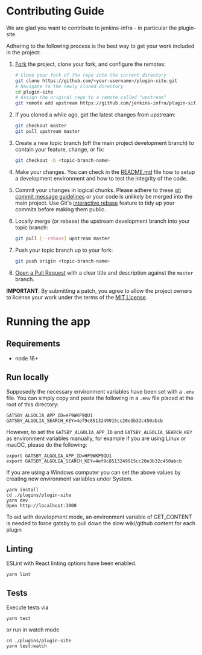 # Contributing Guide

We are glad you want to contribute to jenkins-infra - in particular the plugin-site.

Adhering to the following process is the best way to get your work
included in the project:

1. [Fork](https://help.github.com/fork-a-repo/) the project, clone your fork,
   and configure the remotes:

   ```bash
   # Clone your fork of the repo into the current directory
   git clone https://github.com/<your-username>/plugin-site.git
   # Navigate to the newly cloned directory
   cd plugin-site
   # Assign the original repo to a remote called "upstream"
   git remote add upstream https://github.com/jenkins-infra/plugin-site.git
   ```

2. If you cloned a while ago, get the latest changes from upstream:

   ```bash
   git checkout master
   git pull upstream master
   ```

3. Create a new topic branch (off the main project development branch) to
   contain your feature, change, or fix:

   ```bash
   git checkout -b <topic-branch-name>
   ```

4. Make your changes. You can check in the [README.md](/README.md) file how to
   setup a development environment and how to test the integrity of the code.

5. Commit your changes in logical chunks. Please adhere to these [git commit
   message guidelines](http://tbaggery.com/2008/04/19/a-note-about-git-commit-messages.html)
   or your code is unlikely be merged into the main project. Use Git's
   [interactive rebase](https://help.github.com/articles/interactive-rebase)
   feature to tidy up your commits before making them public.

6. Locally merge (or rebase) the upstream development branch into your topic branch:

   ```bash
   git pull [--rebase] upstream master
   ```

7. Push your topic branch up to your fork:

   ```bash
   git push origin <topic-branch-name>
   ```

8. [Open a Pull Request](https://help.github.com/articles/using-pull-requests/)
   with a clear title and description against the `master` branch.

**IMPORTANT**: By submitting a patch, you agree to allow the project owners to
license your work under the terms of the [MIT License](LICENSE).

# Running the app

## Requirements

- node 16+

## Run locally

Supposedly the necessary environment variables have been set with a `.env` file. You can simply copy and paste the following in a `.env` file placed at the root of this directory:

```shell
GATSBY_ALGOLIA_APP_ID=HF9WKP9QU1
GATSBY_ALGOLIA_SEARCH_KEY=4ef9c8513249915cc20e3b32c450abcb
```

However, to set the `GATSBY_ALGOLIA_APP_ID` and `GATSBY_ALGOLIA_SEARCH_KEY` as environment variables manually, for example if you are using Linux or macOC, please do the following:

```shell
export GATSBY_ALGOLIA_APP_ID=HF9WKP9QU1
export GATSBY_ALGOLIA_SEARCH_KEY=4ef9c8513249915cc20e3b32c450abcb
```
If you are using a Windows computer you can set the above values by creating new environment variables under System. 

```
yarn install
cd ./plugins/plugin-site
yarn dev
Open http://localhost:3000
```

To aid with development mode, an environment variable of GET_CONTENT is needed to force gatsby to pull down the slow wiki/github content for each plugin

## Linting

ESLint with React linting options have been enabled.

```
yarn lint
```

## Tests

Execute tests via

```
yarn test
```

or run in watch mode

```
cd ./plugins/plugin-site
yarn test:watch
```
